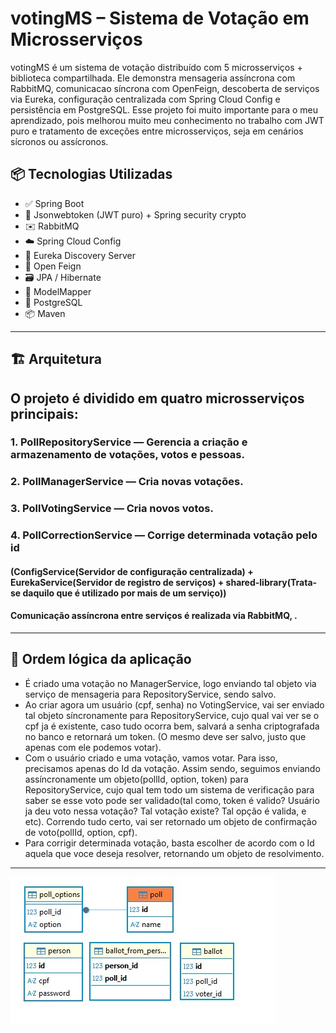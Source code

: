 # votingMS – Sistema de Votação em Microsserviços

votingMS é um sistema de votação distribuído com 5 microsserviços + biblioteca compartilhada. Ele demonstra mensageria assíncrona com RabbitMQ, comunicacao síncrona com OpenFeign, descoberta de serviços via Eureka, configuração centralizada com Spring Cloud Config e persistência em PostgreSQL. Esse projeto foi muito importante para o meu aprendizado, pois melhorou muito meu conhecimento no trabalho com JWT puro e tratamento de exceções entre microsserviços, seja em cenários sícronos ou assícronos.

## 📦 Tecnologias Utilizadas

- ✅ Spring Boot
- 🔐 Jsonwebtoken (JWT puro) + Spring security crypto
- ✉️ RabbitMQ
- ☁️ Spring Cloud Config
- 🎯 Eureka Discovery Server
- 📡 Open Feign
- 🗃️ JPA / Hibernate
- 🔄 ModelMapper
- 🐘 PostgreSQL
- 📦 Maven


---

## 🏗 Arquitetura

## O projeto é dividido em quatro microsserviços principais:

### 1. PollRepositoryService — Gerencia a criação e armazenamento de votações, votos e pessoas.

### 2. PollManagerService — Cria novas votações.

### 3. PollVotingService — Cria novos votos.

### 4. PollCorrectionService — Corrige determinada votação pelo id

#### (ConfigService(Servidor de configuração centralizada) + EurekaService(Servidor de registro de serviços) + shared-library(Trata-se daquilo que é utilizado por mais de um serviço))
#### Comunicação assíncrona entre serviços é realizada via RabbitMQ, .

---

## 🧠 Ordem lógica da aplicação

- É criado uma votação no ManagerService, logo enviando tal objeto via serviço de mensageria para RepositoryService, sendo salvo.
- Ao criar agora um usuário (cpf, senha) no VotingService, vai ser enviado tal objeto síncronamente para RepositoryService, cujo qual vai ver se o cpf ja é existente, caso tudo ocorra bem, salvará a senha criptografada no banco e retornará um token. (O mesmo deve ser salvo, justo que apenas com ele podemos votar). 
- Com o usuário criado e uma votação, vamos votar. Para isso, precisamos apenas do Id da votação. Assim sendo, seguimos enviando assíncronamente um objeto(pollId, option, token) para RepositoryService, cujo qual tem todo um sistema de verificação para saber se esse voto pode ser validado(tal como, token é valido? Usuário ja deu voto nessa votação? Tal votação existe? Tal opção é valida, e etc). Correndo tudo certo, vai ser retornado um objeto de confirmação de voto(pollId, option, cpf).
- Para corrigir determinada votação, basta escolher de acordo com o Id aquela que voce deseja resolver, retornando um objeto de resolvimento.

---

![img_1.png](img_1.png)

